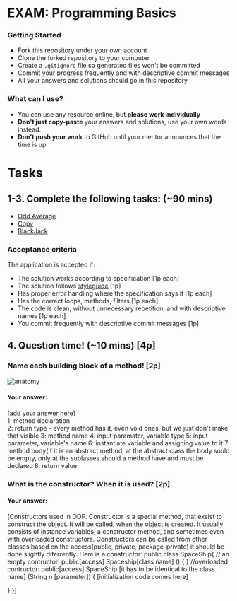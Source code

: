 # EXAM: Programming Basics

### Getting Started
 - Fork this repository under your own account
 - Clone the forked repository to your computer
 - Create a `.gitignore` file so generated files won't be committed
 - Commit your progress frequently and with descriptive commit messages
 - All your answers and solutions should go in this repository

### What can I use?
- You can use any resource online, but **please work individually**
- **Don't just copy-paste** your answers and solutions, use your own words instead.
- **Don't push your work** to GitHub until your mentor announces that the time is up


# Tasks
## 1-3. Complete the following tasks: (~90 mins)
- [Odd Average](oddavg/OddAvg.java)
- [Copy](copy/Copy.java)
- [BlackJack](blackjack/BlackJack.java)

### Acceptance criteria
The application is accepted if:
- The solution works according to specification [1p each]
- The solution follows [styleguide](https://github.com/greenfox-academy/teaching-materials/blob/master/styleguide/java.md) [1p]
- Has proper error handling where the specification says it [1p each]
- Has the correct loops, methods, filters [1p each]
- The code is clean, without unnecessary repetition, and with descriptive names [1p each]
- You commit frequently with descriptive commit messages [1p]

## 4. Question time! (~10 mins) [4p]

### Name each building block of a method! [2p]

![anatomy](anatomy/AnatomyJava.png)

#### Your answer:
[add your answer here]   
1: method declaration  
2:  return type - every method has it, even void ones, but we just don't make that visible 
3:  method name
4:  input paramater, variable type
5:  input parameter, variable's name
6:  instantiate variable and assigning value to it 
7:  method body(if it is an abstract method, at the abstract class the body sould be empty, only at the sublasses should a method have and must be declared
8:   return value

### What is the constructor? When it is used? [2p]
#### Your answer:
[Constructors used in OOP.
Constructor is a special method, that exsist to construct the object. It will be called, when the object is created. It usually consists of instance variables, a constructor method, and sometimes even with overloaded constructors.
Constructors can be called from other classes based on the access(public, private, package-private) it should be done slightly diferrently.
Here is a constructor:
public class SpaceShip{
// an empty contructor:
public[access] Spaceship[class name] () {
}
//overloaded contructor:
public[access] SpaceShip [it has to be identical to the class name] (String n [parameter]) {
  [initialization code comes here]
 
 }
}]
